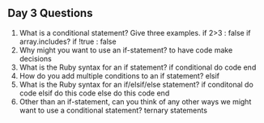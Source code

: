 ## Day 3 Questions

1. What is a conditional statement? Give three examples.
if 2>3 : false
if array.includes?
if !true : false
1. Why might you want to use an if-statement?
to have code make decisions
1. What is the Ruby syntax for an if statement?
if conditional
  do code
end
1. How do you add multiple conditions to an if statement?
elsif
1. What is the Ruby syntax for an if/elsif/else statement?
if conditonal
  do code
elsif
  do this code
else 
  do this code
end
1. Other than an if-statement, can you think of any other ways we might want to use a conditional statement?
ternary statements 
